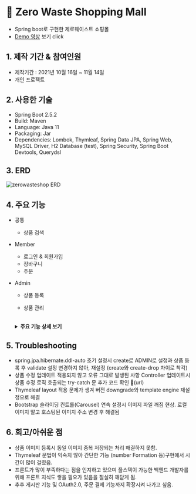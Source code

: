 # :open_file_folder: Zero Waste Shopping Mall

- Spring boot로 구현한 제로웨이스트 쇼핑몰
- [Demo 영상](https://drive.google.com/file/d/1X87e8Imd2t58-8d0RaVAg_IdjYCTVi9V/view?usp=sharing) 보기 click

## 1. 제작 기간 & 참여인원

- 제작기간 : 2021년 10월 16일 ~ 11월 14일
- 개인 프로젝트

## 2. 사용한 기술

- Spring Boot 2.5.2
- Build: Maven
- Language: Java 11
- Packaging: Jar
- Dependencies: Lombok, Thymleaf, Spring Data JPA, Spring Web, MySQL Driver, H2 Database (test), Spring Security, Spring Boot Devtools, Querydsl

## 3. ERD

![zerowasteshop ERD](https://user-images.githubusercontent.com/81130006/141724686-e9681d57-3d92-402e-b4c6-e341e4f30dc6.png)

## 4. 주요 기능

- 공통
  - 상품 검색
- Member
  - 로그인 & 회원가입
  - 장바구니
  - 주문
- Admin

  - 상품 등록
  - 상품 관리

    </br>

  <details>

  <summary><b>주요 기능 상세 보기</b></summary>

  ### 4.1 Overview flow

  - ![Untitled Diagram drawio](https://user-images.githubusercontent.com/81130006/141723882-a2e03ff4-58e8-42b0-a47f-eccab64bbb99.png) <br>

  ### 4.2 로그인 (Spring Security 설정) & 회원가입

  - 로그인
    - WebSecurityConfigurerAdapter 상속받는 클래스에 @EnableWebSecurity 선언시 SpringSecurityFilterChain 자동 포함.
    - BCryptPasswordEncoder의 해시 함수를 이용해 비밀번호 암호화
    - 이미지
  - 회원가입 - Member 엔터티, 회원 유일성 위해 이메일 @Column(unique = true) 설정, MemberService 이미 가입된 회원인 경우 IllegalStateException 예외 발생시킴-> 코드 확인 📑(url) - 회원 Role의 경우, 최초 DB entity (table) 생성시 ADMIN으로 설정하고, USER로 변경
    </br>

  ### 4.3 상품 검색 (Main & Admin Page, Main 위주 설명)

  - 상품 조회 조건이 있는 ItemSearchDto 객체와 페이징 객체 담은 ItemRepositoryCustom인 사용자 정의 인터페이스를 구현하고 상속받는 ItemRepositoryCustomImpl 클래스 작성 (Querydsl Spring Data Jpa와 함께 사용) -> 코드 확인 📑(url)
  - ItemService 클래스에 Main Page 보여줄 상품 데이터 조회 메소드 추가 -> 코드 확인 📑(url)
  - 상품 데이터 보여주기 위해 MainController 클래스 업데이트 후 main.html SearchQuery를 통해 상품 검색시 확인 가능 -> 코드 확인 📑(url)
    <br>

  ### 4.4 주문 (order)

  - 주문시 재고 감소를 위해 RuntimeException 상속받는 OutOfStockException 클래스 생성
  - Item 엔터티 상품 재고 감소시키는 비즈니스 로직 removeStock() 작성 후 OrderItem 객체에 주문할 상품과 주문 수량 세팅 -> 코드 확인 📑(url)
  - Order/OrderItems -> OrderRepository -> OrderService -> OrderController 구현 후, 기존 상품 상세 페이지 view에 해당하는 itemDtl.html에서 주문 로직 Ajax 이용 비동기 방식으로 호출 (웹 페이지의 새로 고침 없이 필요한 부분만 불어와 사용) -> 코드 확인 📑(url)

  ### 4.5 장바구니 (cart)

  - 장바구니 상품 담기, 주문, 삭제 기능
  - Cart/CartItems -> Cart/CartItemRepository -> CartService -> CartController
  - CartService, 장바구니 이미 존재 여부 확인 후 있으면 수량 증가. 없으면 CartItem 객체 생성 -> 코드 확인 📑(url)
  - CartController, 장바구니 최소 수량 1개 이상 되도록 설정
  - 장바구니 수량 변경시 AJAX PATCH TYPE으로 설정 -> 코드 확인 📑(url)

   <div markdown="1">

## 5. Troubleshooting

- spring.jpa.hibernate.ddl-auto 초기 설정시 create로 ADMIN로 설정과 상품 등록 후 validate 설정 변경하지 않아, 재설정 (create와 create-drop 차이로 착각)
- 상품 수정 업데이트 적용되지 않고 오류 그대로 발생된 사항 Controller 업데이트시 상품 수정 로직 호출되는 try-catch 문 추가 코드 확인 📑(url)
- Thymeleaf layout 적용 문제가 생겨 버전 downgrade와 template engine 재설정으로 해결
- Bootstrap 슬라이딩 컨트롤(Carousel) 연속 설정시 이미지 파일 깨짐 현상. 로컬 이미지 말고 호스팅된 이미지 주소 변경 후 해결됨

## 6. 회고/아쉬운 점

- 상품 이미지 등록시 동일 이미지 중복 저장되는 처리 해결하지 못함.
- Thymeleaf 문법이 익숙치 않아 간단한 기능 (number Formation 등)구현에서 시간이 많이 걸렸음.
- 프론트가 많이 부족하다는 점을 인지하고 있으며 풀스택이 가능한 백엔드 개발자를 위해 프론트 지식도 쌓을 필요가 있음을 절실히 깨닫게 됨.
- 추후 게시판 기능 및 OAuth2.0, 주문 결제 기능까지 확장시켜 나가고 싶음.
